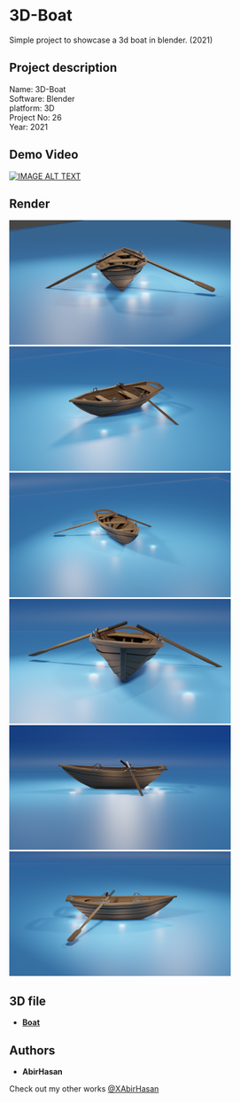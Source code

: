 # 3D-Boat
 Simple project to showcase a 3d boat in blender.  (2021)


 ## Project description
Name: 3D-Boat<br>
Software: Blender<br>
platform: 3D <br>
Project No: 26 <br>
Year: 2021

## Demo Video
[![IMAGE ALT TEXT](http://img.youtube.com/vi/gN6MA1aLdI4/0.jpg)](http://www.youtube.com/watch?v=gN6MA1aLdI4 "3D-Boat || 3D project")


## Render

<img src="demo/back.png" alt="back" width="400"/>  <img src="demo/frong & left side.png" alt="frong & left side" width="400"/>  
<img src="demo/frong & right side.png" alt="frong & right side" width="400"/>  <img src="demo/front.png" alt="front" width="400"/>  
<img src="demo/left side.png" alt="left side" width="400"/>  <img src="demo/right side.png" alt="right side" width="400"/>  


## 3D file
* **[Boat](3d/boat.fbx)**

## Authors

* **AbirHasan**

Check out my other works [@XAbirHasan](https://github.com/XAbirHasan)

